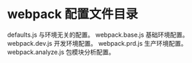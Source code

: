 # webpack 配置文件目录

defaults.js 与环境无关的配置。
webpack.base.js 基础环境配置。
webpack.dev.js 开发环境配置。
webpack.prd.js 生产环境配置。
webpack.analyze.js 包模块分析配置。
